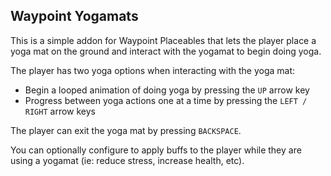 ## Waypoint Yogamats

This is a simple addon for Waypoint Placeables that lets the player place a yoga mat on the ground and interact with the yogamat to begin doing yoga.

The player has two yoga options when interacting with the yoga mat:
- Begin a looped animation of doing yoga by pressing the `UP` arrow key
- Progress between yoga actions one at a time by pressing the `LEFT / RIGHT` arrow keys

The player can exit the yoga mat by pressing `BACKSPACE`.

You can optionally configure to apply buffs to the player while they are using a yogamat (ie: reduce stress, increase health, etc).